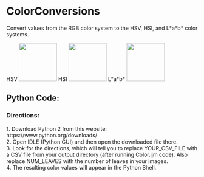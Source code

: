 # ColorConversions
<p>Convert values from the RGB color system to the HSV, HSI, and L*a*b* color systems.</p>
HSV  
<img src="https://www.mathworks.com/help/images/hsvcone.gif" height="100" width="100">
HSI
<img src="http://file.scirp.org/Html/4-9601063/f90b5c54-3480-49a9-8df1-d13b061afc14.jpg" height="100" width="100">
L*a*b*
<img src="https://s-media-cache-ak0.pinimg.com/originals/ef/71/89/ef7189e6fa74663b6bcf1666b7b3b934.png" height="100" width="100" >
<h2>Python Code:</h2>
<h3>Directions:</h3>
1. Download Python 2 from this website: https://www.python.org/downloads/<br>
2. Open IDLE (Python GUI) and then open the downloaded file there.<br>
3. Look for the directions, which will tell you to replace YOUR_CSV_FILE with a CSV file from your output directory (after running Color.ijm code).  Also replace NUM_LEAVES with the number of leaves in your images.<br>
4. The resulting color values will appear in the Python Shell. 

